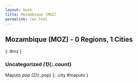 ```yaml
---
layout: book
title: Mozambique (MOZ)
permalink: /mz.html
---
```


## Mozambique (MOZ) - 0 Regions, 1 Cities
{: #mz }





### Uncategorized _(1)_{:.count}


Maputo  _pop (2)_{:.pop} {: .city #maputo } <br>


 
